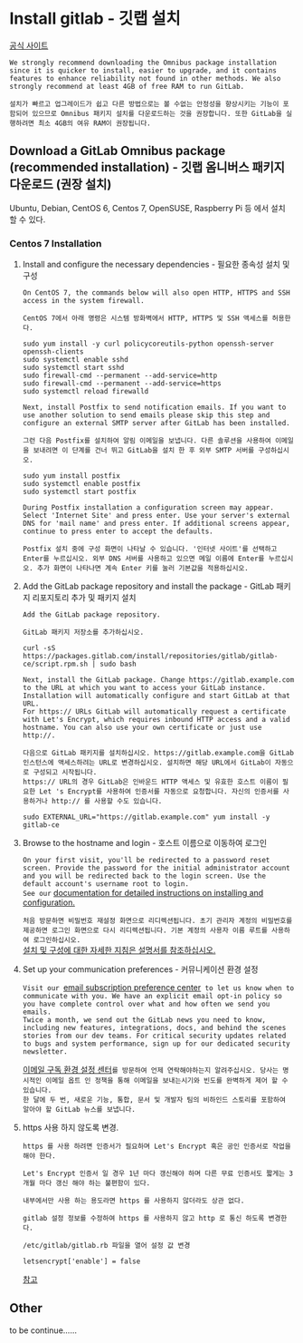 # Install gitlab - 깃랩 설치

[공식 사이트](https://about.gitlab.com/install/ "GitLab Installation")

```
We strongly recommend downloading the Omnibus package installation since it is quicker to install, easier to upgrade, and it contains features to enhance reliability not found in other methods. We also strongly recommend at least 4GB of free RAM to run GitLab.

설치가 빠르고 업그레이드가 쉽고 다른 방법으로는 볼 수없는 안정성을 향상시키는 기능이 포함되어 있으므로 Omnibus 패키지 설치를 다운로드하는 것을 권장합니다. 또한 GitLab을 실행하려면 최소 4GB의 여유 RAM이 권장됩니다.
```

## Download a GitLab Omnibus package (recommended installation) - 깃랩 옴니버스 패키지 다운로드 (권장 설치)

Ubuntu, Debian, CentOS 6, Centos 7, OpenSUSE, Raspberry Pi 등 에서 설치 할 수 있다.

### Centos 7 Installation

1. Install and configure the necessary dependencies - 필요한 종속성 설치 및 구성

    `On CentOS 7, the commands below will also open HTTP, HTTPS and SSH access in the system firewall.`

    `CentOS 7에서 아래 명령은 시스템 방화벽에서 HTTP, HTTPS 및 SSH 액세스를 허용한다.`

    ```
    sudo yum install -y curl policycoreutils-python openssh-server openssh-clients
    sudo systemctl enable sshd
    sudo systemctl start sshd
    sudo firewall-cmd --permanent --add-service=http
    sudo firewall-cmd --permanent --add-service=https
    sudo systemctl reload firewalld
    ```
    `Next, install Postfix to send notification emails. If you want to use another solution to send emails please skip this step and configure an external SMTP server after GitLab has been installed.`

    `그런 다음 Postfix를 설치하여 알림 이메일을 보냅니다. 다른 솔루션을 사용하여 이메일을 보내려면 이 단계를 건너 뛰고 GitLab을 설치 한 후 외부 SMTP 서버를 구성하십시오.`

    ```
    sudo yum install postfix
    sudo systemctl enable postfix
    sudo systemctl start postfix
    ```
    `During Postfix installation a configuration screen may appear. Select 'Internet Site' and press enter. Use your server's external DNS for 'mail name' and press enter. If additional screens appear, continue to press enter to accept the defaults.`

    `Postfix 설치 중에 구성 화면이 나타날 수 있습니다. '인터넷 사이트'를 선택하고 Enter를 누르십시오. 외부 DNS 서버를 사용하고 있으면 메일 이름에 Enter를 누르십시오. 추가 화면이 나타나면 계속 Enter 키를 눌러 기본값을 적용하십시오.`

2. Add the GitLab package repository and install the package - GitLab 패키지 리포지토리 추가 및 패키지 설치

    `Add the GitLab package repository.`

    `GitLab 패키지 저장소를 추가하십시오.`

    ```
    curl -sS https://packages.gitlab.com/install/repositories/gitlab/gitlab-ce/script.rpm.sh | sudo bash
    ```

    `Next, install the GitLab package. Change https://gitlab.example.com to the URL at which you want to access your GitLab instance. Installation will automatically configure and start GitLab at that URL.`  
    `For https:// URLs GitLab will automatically request a certificate with Let's Encrypt, which requires inbound HTTP access and a valid hostname. You can also use your own certificate or just use http://.`

    `다음으로 GitLab 패키지를 설치하십시오. https://gitlab.example.com을 GitLab 인스턴스에 액세스하려는 URL로 변경하십시오. 설치하면 해당 URL에서 GitLab이 자동으로 구성되고 시작됩니다.`  
    `https:// URL의 경우 GitLab은 인바운드 HTTP 액세스 및 유효한 호스트 이름이 필요한 Let 's Encrypt를 사용하여 인증서를 자동으로 요청합니다. 자신의 인증서를 사용하거나 http:// 를 사용할 수도 있습니다.`

    ```
    sudo EXTERNAL_URL="https://gitlab.example.com" yum install -y gitlab-ce
    ```

3. Browse to the hostname and login - 호스트 이름으로 이동하여 로그인

    `On your first visit, you'll be redirected to a password reset screen. Provide the password for the initial administrator account and you will be redirected back to the login screen. Use the default account's username root to login.`  
    `See our` [documentation for detailed instructions on installing and configuration.](https://docs.gitlab.com/omnibus/README.html#installation-and-configuration-using-omnibus-package)

    `처음 방문하면 비밀번호 재설정 화면으로 리디렉션됩니다. 초기 관리자 계정의 비밀번호를 제공하면 로그인 화면으로 다시 리디렉션됩니다. 기본 계정의 사용자 이름 루트를 사용하여 로그인하십시오.`  
    [설치 및 구성에 대한 자세한 지침은 설명서를 참조하십시오.](https://docs.gitlab.com/omnibus/README.html#installation-and-configuration-using-omnibus-package)


4. Set up your communication preferences - 커뮤니케이션 환경 설정

    `Visit our `[email subscription preference center](https://about.gitlab.com/company/preference-center/)` to let us know when to communicate with you. We have an explicit email opt-in policy so you have complete control over what and how often we send you emails.`  
    `Twice a month, we send out the GitLab news you need to know, including new features, integrations, docs, and behind the scenes stories from our dev teams. For critical security updates related to bugs and system performance, sign up for our dedicated security newsletter.`

    [이메일 구독 환경 설정 센터](https://about.gitlab.com/company/preference-center/)`를 방문하여 언제 연락해야하는지 알려주십시오. 당사는 명시적인 이메일 옵트 인 정책을 통해 이메일을 보내는시기와 빈도를 완벽하게 제어 할 수 있습니다.`  
    `한 달에 두 번, 새로운 기능, 통합, 문서 및 개발자 팀의 비하인드 스토리를 포함하여 알아야 할 GitLab 뉴스를 보냅니다.`

5. https 사용 하지 않도록 변경.

    `https 를 사용 하려면 인증서가 필요하며 Let's Encrypt 혹은 공인 인증서로 작업을 해야 한다.`

    `Let's Encrypt 인증서 일 경우 1년 마다 갱신해야 하며 다른 무료 인증서도 짧게는 3개월 마다 갱신 해야 하는 불편함이 있다.`

    `내부에서만 사용 하는 용도라면 https 를 사용하지 않더라도 상관 없다.`

    `gitlab 설정 정보를 수정하여 https 를 사용하지 않고 http 로 통신 하도록 변경한다.`

    `/etc/gitlab/gitlab.rb 파일을 열어 설정 값 변경`

    ```
    letsencrypt['enable'] = false
    ```
    
    [참고](https://docs.gitlab.com/omnibus/settings/ssl.html)

## Other

to be continue......

